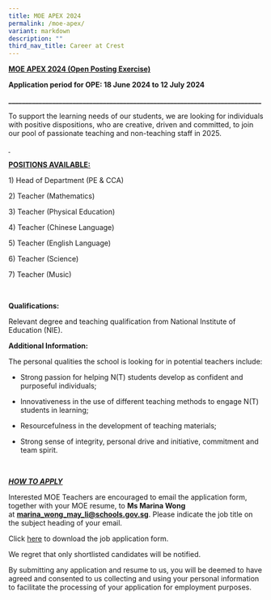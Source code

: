 ```yaml
---
title: MOE APEX 2024
permalink: /moe-apex/
variant: markdown
description: ""
third_nav_title: Career at Crest
---
```

<p><strong><u>MOE APEX 2024 (Open Posting Exercise)</u></strong>
</p>
<p><strong>Application period for OPE: 18 June 2024 to 12 July 2024</strong>
</p>
<p><strong>___________________________________________________________________________</strong>
</p>
<p>To support the learning needs of our students, we are looking for individuals
with positive dispositions, who are creative, driven and committed, to
join our pool of passionate teaching and non-teaching staff in 2025.</p>
<p><strong><u>&nbsp;</u></strong>
</p>
<p><strong><u>POSITIONS AVAILABLE:</u></strong>
</p>
<p>1) Head of Department (PE &amp; CCA)</p>
<p>2) Teacher (Mathematics)</p>
<p>3) Teacher (Physical Education)</p>
<p>4) Teacher (Chinese Language)</p>
<p>5) Teacher (English Language)</p>
<p>6) Teacher (Science)</p>
<p>7) Teacher (Music)</p>
<p>&nbsp;</p>
<p><strong>Qualifications:</strong>
</p>
<p>Relevant degree and teaching qualification from National Institute of
Education (NIE).</p>
<p><strong>Additional Information:</strong>
</p>
<p>The personal qualities the school is looking for in potential teachers
include:</p>
<ul data-tight="true" class="tight">
<li>
<p>Strong passion for helping N(T) students develop as confident and purposeful
individuals;</p>
</li>
<li>
<p>Innovativeness in the use of different teaching methods to engage N(T)
students in learning;</p>
</li>
<li>
<p>Resourcefulness in the development of teaching materials;</p>
</li>
<li>
<p>Strong sense of integrity, personal drive and initiative, commitment and
team spirit.</p>
</li>
</ul>
<p>&nbsp;</p>
<p><strong><em><u>HOW TO APPLY</u></em></strong>
</p>
<p>Interested MOE Teachers are encouraged to email the application form,
together with your MOE resume, to <strong>Ms Marina Wong</strong> at&nbsp;<strong><a rel="noopener noreferrer nofollow" target="_blank"><u>marina_wong_may_li@schools.gov.sg</u></a></strong>.
Please indicate the job title on the subject heading of your email.</p>
<p>Click&nbsp;<a href="/files/app_form_secondment.pdf" rel="noopener noreferrer nofollow" target="_blank">here</a> to
download the job application form.</p>
<p>We regret that only shortlisted candidates will be notified.</p>
<p>By submitting any application and resume to us, you will be deemed to
have agreed and consented to us collecting and using your personal information
to facilitate the processing of your application for employment purposes.</p>